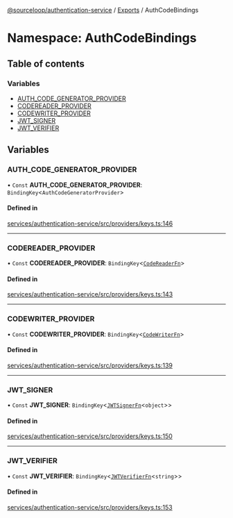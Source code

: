 [@sourceloop/authentication-service](../README.md) / [Exports](../modules.md) / AuthCodeBindings

# Namespace: AuthCodeBindings

## Table of contents

### Variables

- [AUTH\_CODE\_GENERATOR\_PROVIDER](AuthCodeBindings.md#auth_code_generator_provider)
- [CODEREADER\_PROVIDER](AuthCodeBindings.md#codereader_provider)
- [CODEWRITER\_PROVIDER](AuthCodeBindings.md#codewriter_provider)
- [JWT\_SIGNER](AuthCodeBindings.md#jwt_signer)
- [JWT\_VERIFIER](AuthCodeBindings.md#jwt_verifier)

## Variables

### AUTH\_CODE\_GENERATOR\_PROVIDER

• `Const` **AUTH\_CODE\_GENERATOR\_PROVIDER**: `BindingKey`<`AuthCodeGeneratorProvider`\>

#### Defined in

[services/authentication-service/src/providers/keys.ts:146](https://github.com/sourcefuse/loopback4-microservice-catalog/blob/bc2553587/services/authentication-service/src/providers/keys.ts#L146)

___

### CODEREADER\_PROVIDER

• `Const` **CODEREADER\_PROVIDER**: `BindingKey`<[`CodeReaderFn`](../modules.md#codereaderfn)\>

#### Defined in

[services/authentication-service/src/providers/keys.ts:143](https://github.com/sourcefuse/loopback4-microservice-catalog/blob/bc2553587/services/authentication-service/src/providers/keys.ts#L143)

___

### CODEWRITER\_PROVIDER

• `Const` **CODEWRITER\_PROVIDER**: `BindingKey`<[`CodeWriterFn`](../modules.md#codewriterfn)\>

#### Defined in

[services/authentication-service/src/providers/keys.ts:139](https://github.com/sourcefuse/loopback4-microservice-catalog/blob/bc2553587/services/authentication-service/src/providers/keys.ts#L139)

___

### JWT\_SIGNER

• `Const` **JWT\_SIGNER**: `BindingKey`<[`JWTSignerFn`](../modules.md#jwtsignerfn)<`object`\>\>

#### Defined in

[services/authentication-service/src/providers/keys.ts:150](https://github.com/sourcefuse/loopback4-microservice-catalog/blob/bc2553587/services/authentication-service/src/providers/keys.ts#L150)

___

### JWT\_VERIFIER

• `Const` **JWT\_VERIFIER**: `BindingKey`<[`JWTVerifierFn`](../modules.md#jwtverifierfn)<`string`\>\>

#### Defined in

[services/authentication-service/src/providers/keys.ts:153](https://github.com/sourcefuse/loopback4-microservice-catalog/blob/bc2553587/services/authentication-service/src/providers/keys.ts#L153)
